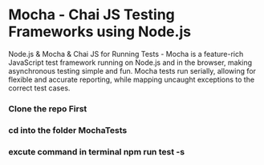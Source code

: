 # Mocha - Chai JS Testing Frameworks using Node.js
Node.js & Mocha & Chai JS for Running Tests - Mocha is a feature-rich JavaScript 
test framework running on Node.js and in the browser, making asynchronous testing 
simple and fun. Mocha tests run serially, allowing for flexible and accurate 
reporting, while mapping uncaught exceptions to the correct test cases.

### Clone the repo First
### cd into the folder MochaTests
### excute command in terminal npm run test -s